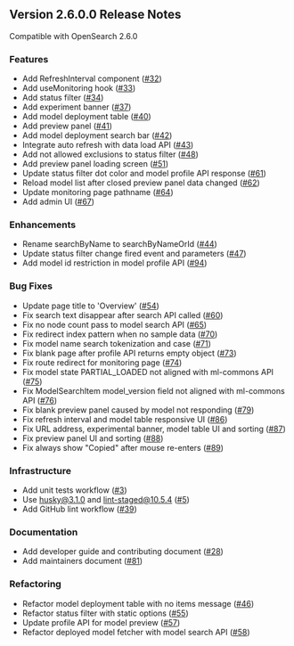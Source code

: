 ## Version 2.6.0.0 Release Notes

Compatible with OpenSearch 2.6.0

### Features

* Add RefreshInterval component ([#32](https://github.com/opensearch-project/ml-commons-dashboards/pull/32))
* Add useMonitoring hook ([#33](https://github.com/opensearch-project/ml-commons-dashboards/pull/33))
* Add status filter ([#34](https://github.com/opensearch-project/ml-commons-dashboards/pull/34))
* Add experiment banner ([#37](https://github.com/opensearch-project/ml-commons-dashboards/pull/37))
* Add model deployment table ([#40](https://github.com/opensearch-project/ml-commons-dashboards/pull/40))
* Add preview panel ([#41](https://github.com/opensearch-project/ml-commons-dashboards/pull/41))
* Add model deployment search bar ([#42](https://github.com/opensearch-project/ml-commons-dashboards/pull/42))
* Integrate auto refresh with data load API ([#43](https://github.com/opensearch-project/ml-commons-dashboards/pull/43))
* Add not allowed exclusions to status filter ([#48](https://github.com/opensearch-project/ml-commons-dashboards/pull/48))
* Add preview panel loading screen ([#51](https://github.com/opensearch-project/ml-commons-dashboards/pull/51))
* Update status filter dot color and model profile API response ([#61](https://github.com/opensearch-project/ml-commons-dashboards/pull/61))
* Reload model list after closed preview panel data changed ([#62](https://github.com/opensearch-project/ml-commons-dashboards/pull/62))
* Update monitoring page pathname ([#64](https://github.com/opensearch-project/ml-commons-dashboards/pull/64))
* Add admin UI ([#67](https://github.com/opensearch-project/ml-commons-dashboards/pull/67))

### Enhancements

* Rename searchByName to searchByNameOrId ([#44](https://github.com/opensearch-project/ml-commons-dashboards/pull/44))
* Update status filter change fired event and parameters ([#47](https://github.com/opensearch-project/ml-commons-dashboards/pull/47))
* Add model id restriction in model profile API ([#94](https://github.com/opensearch-project/ml-commons-dashboards/pull/94))

### Bug Fixes

* Update page title to 'Overview' ([#54](https://github.com/opensearch-project/ml-commons-dashboards/pull/54))
* Fix search text disappear after search API called ([#60](https://github.com/opensearch-project/ml-commons-dashboards/pull/60))
* Fix no node count pass to model search API ([#65](https://github.com/opensearch-project/ml-commons-dashboards/pull/65))
* Fix redirect index pattern when no sample data ([#70](https://github.com/opensearch-project/ml-commons-dashboards/pull/70))
* Fix model name search tokenization and case ([#71](https://github.com/opensearch-project/ml-commons-dashboards/pull/71))
* Fix blank page after profile API returns empty object ([#73](https://github.com/opensearch-project/ml-commons-dashboards/pull/73))
* Fix route redirect for monitoring page ([#74](https://github.com/opensearch-project/ml-commons-dashboards/pull/74))
* Fix model state PARTIAL_LOADED not aligned with ml-commons API ([#75](https://github.com/opensearch-project/ml-commons-dashboards/pull/75))
* Fix ModelSearchItem model_version field not aligned with ml-commons API ([#76](https://github.com/opensearch-project/ml-commons-dashboards/pull/76))
* Fix blank preview panel caused by model not responding ([#79](https://github.com/opensearch-project/ml-commons-dashboards/pull/79))
* Fix refresh interval and model table responsive UI ([#86](https://github.com/opensearch-project/ml-commons-dashboards/pull/86))
* Fix URL address, experimental banner, model table UI and sorting ([#87](https://github.com/opensearch-project/ml-commons-dashboards/pull/87))
* Fix preview panel UI and sorting ([#88](https://github.com/opensearch-project/ml-commons-dashboards/pull/88))
* Fix always show "Copied" after mouse re-enters ([#89](https://github.com/opensearch-project/ml-commons-dashboards/pull/89))

### Infrastructure

* Add unit tests workflow ([#3](https://github.com/opensearch-project/ml-commons-dashboards/pull/3))
* Use husky@3.1.0 and lint-staged@10.5.4 ([#5](https://github.com/opensearch-project/ml-commons-dashboards/pull/5))
* Add GitHub lint workflow ([#39](https://github.com/opensearch-project/ml-commons-dashboards/pull/39))

### Documentation

* Add developer guide and contributing document ([#28](https://github.com/opensearch-project/ml-commons-dashboards/pull/28))
* Add maintainers document ([#81](https://github.com/opensearch-project/ml-commons-dashboards/pull/81))

### Refactoring

* Refactor model deployment table with no items message ([#46](https://github.com/opensearch-project/ml-commons-dashboards/pull/46))
* Refactor status filter with static options ([#55](https://github.com/opensearch-project/ml-commons-dashboards/pull/55))
* Update profile API for model preview ([#57](https://github.com/opensearch-project/ml-commons-dashboards/pull/57))
* Refactor deployed model fetcher with model search API ([#58](https://github.com/opensearch-project/ml-commons-dashboards/pull/58))

